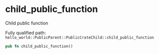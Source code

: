 # child_public_function

Child public function


Fully qualified path: `hello_world::PublicParent::PublicCrateChild::child_public_function`

```rust
pub fn child_public_function()
```

